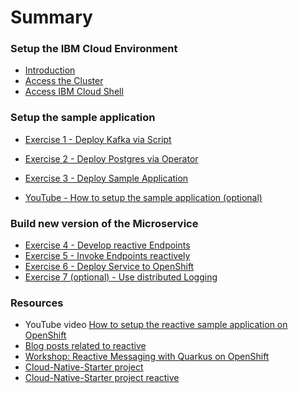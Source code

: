 # Summary

<!-- Rules of SUMMARY.md are here: https://docs.gitbook.com/integrations/github/content-configuration#summary -->
<!-- All headings MUST be THREE hashmarks (###) -->
<!-- Indented bullets (4 spaces) will make the first line be a section -->

### Setup the IBM Cloud Environment

* [Introduction](pre-work/README.md)
* [Access the Cluster](pre-work/CLOUD_ACCOUNT.md)
* [Access IBM Cloud Shell](pre-work/CLOUD_ACCOUNT.md)

### Setup the sample application

* [Exercise 1 - Deploy Kafka via Script](exercise-01/README.md)
* [Exercise 2 - Deploy Postgres via Operator](exercise-02/README.md) 
* [Exercise 3 - Deploy Sample Application](exercise-03/README.md)

* [YouTube - How to setup the sample application (optional)](https://suedbroecker.net/2020/05/26/how-to-setup-the-reactive-cloud-native-starter-sample-application-on-openshift-in-ibm-cloud/)

### Build new version of the Microservice

* [Exercise 4 - Develop reactive Endpoints](exercise-04/README.md) 
* [Exercise 5 - Invoke Endpoints reactively](exercise-05/README.md)
* [Exercise 6 - Deploy Service to OpenShift](exercise-06/README.md)
* [Exercise 7 (optional) - Use distributed Logging](exercise-07/README.md) 

### Resources

* YouTube video [How to setup the reactive sample application on OpenShift](https://suedbroecker.net/2020/05/26/how-to-setup-the-reactive-cloud-native-starter-sample-application-on-openshift-in-ibm-cloud/)
* [Blog posts related to reactive](https://github.com/IBM/cloud-native-starter/tree/master/reactive#blogs)
* [Workshop: Reactive Messaging with Quarkus on OpenShift](https://github.com/IBM/workshop-quarkus-openshift-reactive-messaging)
* [Cloud-Native-Starter project](https://github.com/IBM/cloud-native-starter)
* [Cloud-Native-Starter project reactive](https://github.com/IBM/cloud-native-starter/tree/master/reactive)

